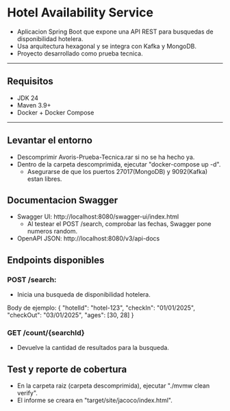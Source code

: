 # Hotel Availability Service

 - Aplicacion Spring Boot que expone una API REST para busquedas de disponibilidad hotelera.
 - Usa arquitectura hexagonal y se integra con Kafka y MongoDB.
 - Proyecto desarrollado como prueba tecnica.

---

## Requisitos

 - JDK 24
 - Maven 3.9+
 - Docker + Docker Compose

---

## Levantar el entorno

 - Descomprimir Avoris-Prueba-Tecnica.rar si no se ha hecho ya.
 - Dentro de la carpeta descomprimida, ejecutar "docker-compose up -d".
   - Asegurarse de que los puertos 27017(MongoDB) y 9092(Kafka) estan libres.

## Documentacion Swagger

 - Swagger UI: http://localhost:8080/swagger-ui/index.html
   - Al testear el POST /search, comprobar las fechas, Swagger pone numeros random.
 - OpenAPI JSON: http://localhost:8080/v3/api-docs

## Endpoints disponibles

### POST /search:

 - Inicia una busqueda de disponibilidad hotelera.

Body de ejemplo:
{
  "hotelId": "hotel-123",
  "checkIn": "01/01/2025",
  "checkOut": "03/01/2025",
  "ages": [30, 28]
}

### GET /count/{searchId}

 - Devuelve la cantidad de resultados para la busqueda.

## Test y reporte de cobertura

 - En la carpeta raiz (carpeta descomprimida), ejecutar "./mvmw clean verify".
 - El informe se creara en "target/site/jacoco/index.html".